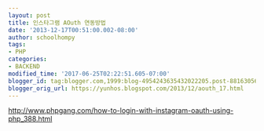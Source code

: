 ```yaml
---
layout: post
title: 인스타그램 AOuth 연동방법
date: '2013-12-17T00:51:00.002-08:00'
author: schoolhompy
tags:
- PHP
categories:
- BACKEND
modified_time: '2017-06-25T02:22:51.605-07:00'
blogger_id: tag:blogger.com,1999:blog-4954243635432022205.post-8816305657402345360
blogger_orig_url: https://yunhos.blogspot.com/2013/12/aouth_17.html
---
```


<p><a href="http://www.phpgang.com/how-to-login-with-instagram-oauth-using-php_388.html">http://www.phpgang.com/how-to-login-with-instagram-oauth-using-php_388.html</a></p>